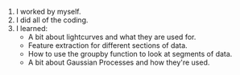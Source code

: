 1. I worked by myself.
2. I did all of the coding.
3. I learned:
    - A bit about lightcurves and what they are used for.
    - Feature extraction for different sections of data.
    - How to use the groupby function to look at segments of data.
    - A bit about Gaussian Processes and how they're used.
